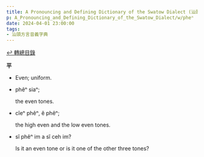 ```yaml
---
title: A Pronouncing and Defining Dictionary of the Swatow Dialect (汕頭方言音義字典) / pheⁿ
p: A_Pronouncing_and_Defining_Dictionary_of_the_Swatow_Dialect/w/pheⁿ
date: 2024-04-01 23:00:00
tags: 
- 汕頭方言音義字典
---
```


[↩️ 轉總目錄](/A_Pronouncing_and_Defining_Dictionary_of_the_Swatow_Dialect)


**平**
- Even; uniform.

- phêⁿ siaⁿ;

  the even tones.

- cĭeⁿ phêⁿ, ĕ phêⁿ;

  the high even and the low even tones.

- sĭ phêⁿ im a sĭ ceh im?

  Is it an even tone or is it one of the other three tones?